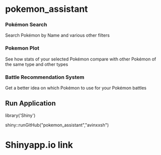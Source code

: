 # pokemon_assistant
### Pokémon Search
Search Pokémon by Name and various other filters
### Pokemon Plot
See how stats of your selected Pokémon compare with other Pokémon of the same type and other types
### Battle Recommendation System
Get a better idea on which Pokémon to use for your Pokémon battles

## Run Application 
library('Shiny')

shiny::runGitHub("pokemon_assistant","avinxxsh")

# Shinyapp.io link
